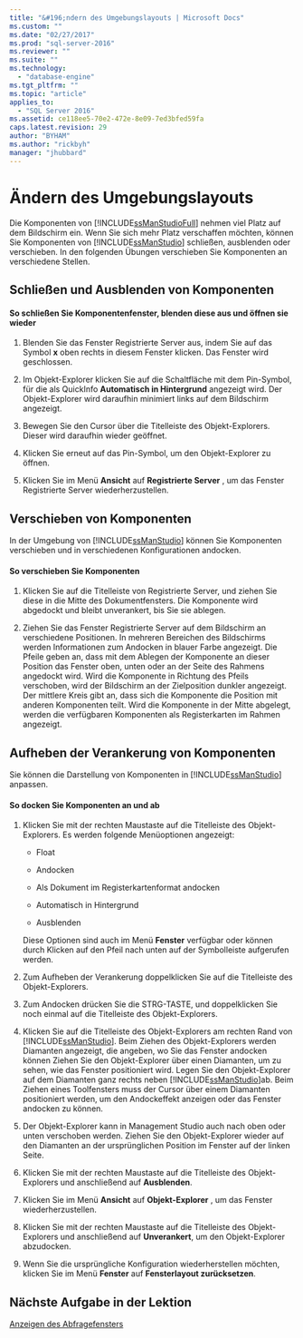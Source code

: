 ```yaml
---
title: "&#196;ndern des Umgebungslayouts | Microsoft Docs"
ms.custom: ""
ms.date: "02/27/2017"
ms.prod: "sql-server-2016"
ms.reviewer: ""
ms.suite: ""
ms.technology: 
  - "database-engine"
ms.tgt_pltfrm: ""
ms.topic: "article"
applies_to: 
  - "SQL Server 2016"
ms.assetid: ce118ee5-70e2-472e-8e09-7ed3bfed59fa
caps.latest.revision: 29
author: "BYHAM"
ms.author: "rickbyh"
manager: "jhubbard"
---
```

# &#196;ndern des Umgebungslayouts
Die Komponenten von [!INCLUDE[ssManStudioFull](../../includes/ssmanstudiofull-md.md)] nehmen viel Platz auf dem Bildschirm ein. Wenn Sie sich mehr Platz verschaffen möchten, können Sie Komponenten von [!INCLUDE[ssManStudio](../../includes/ssmanstudio-md.md)] schließen, ausblenden oder verschieben. In den folgenden Übungen verschieben Sie Komponenten an verschiedene Stellen.  
  
## Schließen und Ausblenden von Komponenten  
  
#### So schließen Sie Komponentenfenster, blenden diese aus und öffnen sie wieder  
  
1.  Blenden Sie das Fenster Registrierte Server aus, indem Sie auf das Symbol **x** oben rechts in diesem Fenster klicken. Das Fenster wird geschlossen.  
  
2.  Im Objekt-Explorer klicken Sie auf die Schaltfläche mit dem Pin-Symbol, für die als QuickInfo **Automatisch in Hintergrund** angezeigt wird. Der Objekt-Explorer wird daraufhin minimiert links auf dem Bildschirm angezeigt.  
  
3.  Bewegen Sie den Cursor über die Titelleiste des Objekt-Explorers. Dieser wird daraufhin wieder geöffnet.  
  
4.  Klicken Sie erneut auf das Pin-Symbol, um den Objekt-Explorer zu öffnen.  
  
5.  Klicken Sie im Menü **Ansicht** auf **Registrierte Server** , um das Fenster Registrierte Server wiederherzustellen.  
  
## Verschieben von Komponenten  
In der Umgebung von [!INCLUDE[ssManStudio](../../includes/ssmanstudio-md.md)] können Sie Komponenten verschieben und in verschiedenen Konfigurationen andocken.  
  
#### So verschieben Sie Komponenten  
  
1.  Klicken Sie auf die Titelleiste von Registrierte Server, und ziehen Sie diese in die Mitte des Dokumentfensters. Die Komponente wird abgedockt und bleibt unverankert, bis Sie sie ablegen.  
  
2.  Ziehen Sie das Fenster Registrierte Server auf dem Bildschirm an verschiedene Positionen. In mehreren Bereichen des Bildschirms werden Informationen zum Andocken in blauer Farbe angezeigt. Die Pfeile geben an, dass mit dem Ablegen der Komponente an dieser Position das Fenster oben, unten oder an der Seite des Rahmens angedockt wird. Wird die Komponente in Richtung des Pfeils verschoben, wird der Bildschirm an der Zielposition dunkler angezeigt. Der mittlere Kreis gibt an, dass sich die Komponente die Position mit anderen Komponenten teilt. Wird die Komponente in der Mitte abgelegt, werden die verfügbaren Komponenten als Registerkarten im Rahmen angezeigt.  
  
## Aufheben der Verankerung von Komponenten  
Sie können die Darstellung von Komponenten in [!INCLUDE[ssManStudio](../../includes/ssmanstudio-md.md)] anpassen.  
  
#### So docken Sie Komponenten an und ab  
  
1.  Klicken Sie mit der rechten Maustaste auf die Titelleiste des Objekt-Explorers. Es werden folgende Menüoptionen angezeigt:  
  
    -   Float  
  
    -   Andocken  
  
    -   Als Dokument im Registerkartenformat andocken  
  
    -   Automatisch in Hintergrund  
  
    -   Ausblenden  
  
    Diese Optionen sind auch im Menü **Fenster** verfügbar oder können durch Klicken auf den Pfeil nach unten auf der Symbolleiste aufgerufen werden.  
  
2.  Zum Aufheben der Verankerung doppelklicken Sie auf die Titelleiste des Objekt-Explorers.  
  
3.  Zum Andocken drücken Sie die STRG-TASTE, und doppelklicken Sie noch einmal auf die Titelleiste des Objekt-Explorers.  
  
4.  Klicken Sie auf die Titelleiste des Objekt-Explorers am rechten Rand von [!INCLUDE[ssManStudio](../../includes/ssmanstudio-md.md)]. Beim Ziehen des Objekt-Explorers werden Diamanten angezeigt, die angeben, wo Sie das Fenster andocken können Ziehen Sie den Objekt-Explorer über einen Diamanten, um zu sehen, wie das Fenster positioniert wird. Legen Sie den Objekt-Explorer auf dem Diamanten ganz rechts neben [!INCLUDE[ssManStudio](../../includes/ssmanstudio-md.md)]ab. Beim Ziehen eines Toolfensters muss der Cursor über einem Diamanten positioniert werden, um den Andockeffekt anzeigen oder das Fenster andocken zu können.  
  
5.  Der Objekt-Explorer kann in Management Studio auch nach oben oder unten verschoben werden. Ziehen Sie den Objekt-Explorer wieder auf den Diamanten an der ursprünglichen Position im Fenster auf der linken Seite.  
  
6.  Klicken Sie mit der rechten Maustaste auf die Titelleiste des Objekt-Explorers und anschließend auf **Ausblenden**.  
  
7.  Klicken Sie im Menü **Ansicht** auf **Objekt-Explorer** , um das Fenster wiederherzustellen.  
  
8.  Klicken Sie mit der rechten Maustaste auf die Titelleiste des Objekt-Explorers und anschließend auf **Unverankert**, um den Objekt-Explorer abzudocken.  
  
9. Wenn Sie die ursprüngliche Konfiguration wiederherstellen möchten, klicken Sie im Menü **Fenster** auf **Fensterlayout zurücksetzen**.  
  
## Nächste Aufgabe in der Lektion  
[Anzeigen des Abfragefensters](../../tools/sql-server-management-studio/display-the-query-window.md)  
  
  
  
